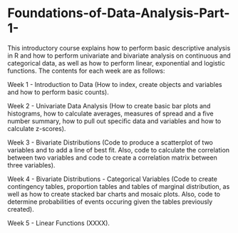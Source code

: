 # Foundations-of-Data-Analysis-Part-1-

This introductory course explains how to perform basic descriptive analysis in R and how to perform univariate and bivariate analysis on continuous and categorical data, as well as how to perform linear, exponential and logistic functions. The contents for each week are as follows:

Week 1 - Introduction to Data (How to index, create objects and variables and how to perform basic counts).

Week 2 - Univariate Data Analysis (How to create basic bar plots and histograms, how to calculate averages, measures of spread and a five number summary, how to pull out specific data and variables and how to calculate z-scores). 

Week 3 - Bivariate Distributions (Code to produce a scatterplot of two variables and to add a line of best fit. Also, code to calculate the correlation between two variables and code to create a correlation matrix between three variables).

Week 4 - Bivariate Distributions - Categorical Variables (Code to create contingency tables, proportion tables and tables of marginal distribution, as well as how to create stacked bar charts and mosaic plots. Also, code to determine probabilities of events occuring given the tables previously created). 

Week 5 - Linear Functions (XXXX). 
